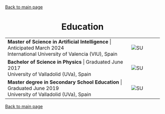 [Back to main page](./../README.md)

<h1 align="center">Education</h1>
<table>
  <tr>
    <td width="80%">
      <b>Master of Science in Artificial Intelligence</b> | Anticipated March 2024<br />
      International University of Valencia (VIU), Spain<br />
    </td>
    <td><image alt="SU" src="../assets/images/VIU_logo.png" /></td>
  </tr>
  <tr>
    <td>
      <b>Bachelor of Science in Physics</b> | Graduated June 2017<br />
      University of Valladolid (UVa), Spain<br />
    </td>
    <td><image alt="SU" src="../assets/images/UVA_logo.png" /></td>
  </tr>
  <tr>
    <td>
      <b>Master degree in Secondary School Education</b> | Graduated June 2019<br />
      University of Valladolid (UVa), Spain<br />
    </td>
    <td><image alt="SU" src="../assets/images/UVA_logo.png" /></td>
  </tr>
</table>

[Back to main page](./../README.md)
